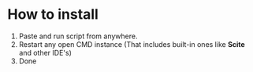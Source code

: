 # How to install
1. Paste and run script from anywhere.
2. Restart any open CMD instance (That includes built-in ones like **Scite** and other IDE's)
3. Done


